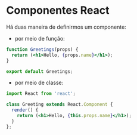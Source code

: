 # Componentes React

Há duas maneira de definirmos um componente:

- por meio de função:

```jsx
function Greetings(props) {
  return (<h1>Hello, {props.name}</h1>);
}

export default Greetings;
```

- por meio de classe:

```jsx
import React from 'react';

class Greeting extends React.Component {
  render() {
    return (<h1>Hello, {this.props.name}</h1>);
  }
};

```